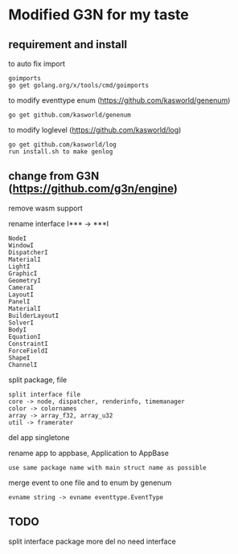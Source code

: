 # Modified G3N for my taste

## requirement and install

to auto fix import 
    
    goimports 
    go get golang.org/x/tools/cmd/goimports 

to modify eventtype enum (https://github.com/kasworld/genenum)

    go get github.com/kasworld/genenum
    

to modify loglevel (https://github.com/kasworld/log)

    go get github.com/kasworld/log
    run install.sh to make genlog


## change from G3N (https://github.com/g3n/engine)

remove wasm support 

rename interface I*** -> ***I 

    NodeI
    WindowI
    DispatcherI
    MaterialI
    LightI
    GraphicI
    GeometryI
    CameraI
    LayoutI
    PanelI
    MaterialI
    BuilderLayoutI
    SolverI
    BodyI
    EquationI
    ConstraintI
    ForceFieldI
    ShapeI
    ChannelI

split package, file 

    split interface file 
    core -> node, dispatcher, renderinfo, timemanager
    color -> colornames
    array -> array_f32, array_u32
    util -> framerater

del app singletone 

rename app to appbase, Application to AppBase

    use same package name with main struct name as possible 

merge event to one file and to enum by genenum

    evname string -> evname eventtype.EventType

## TODO 

split interface package more 
del no need interface